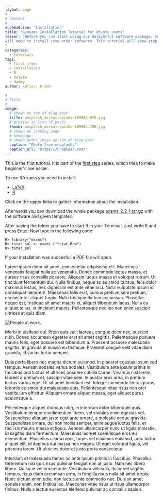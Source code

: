 ```yaml
---
layout: page
#
# Content
#
subheadline: "Installation"
title: "R/exams Installation Tutorial for Ubuntu users"
teaser: "Before you can start using our delightful software package, you
will need to install some other software. This tutorial will show step-by-step how to get started.
"
categories:
  - tutorials
tags:
  - first steps
  - installation
  - R
  - delete
  - dummy
author: keller, krimm

#
# Style
#
image:
  # shown on top of blog post
  title: unsplash_markus-spiske-109588.970.jpg
  # preview in list of posts
  thumb: unsplash_markus-spiske-109588.150.jpg
  # shown on landing page
  # homepage:
  # shown under image on top of blog post
  caption: "Photo from unsplash."
  caption_url: "https://unsplash.com/"
---
```


This is the first tutorial. It is part of the [first step][series]
series, which tries to make beginner's live easier.

[series]: /blog/by-tag/first-steps

To use R/exams you need to install:

- [LaTeX](https://wiki.ubuntuusers.de/LaTeX/#Installation)
- [R](https://cran.r-project.org)

Click on the upper links to gather information about the installation.

Afterwards you can download the whole package [exams_2.2-1.tar.gz](https://cran.r-project.org/src/contrib/exams_2.2-1.tar.gz) with the software and given templates.

After saving the folder you have to start R in your Terminal. Just write R and press Enter. Now type in the following code:

```
R> library("exams")
R> tstat_sol <- exams ("tstat.Rnw")
R> tstat_sol
```

If your installation was succesfull a PDF file will open.





Lorem ipsum dolor sit amet, consectetur adipiscing elit. Maecenas
venenatis feugiat nulla ac venenatis. Donec commodo lectus massa, et
cursus risus convallis posuere. Aliquam luctus massa ut volutpat rutrum.
Ut tincidunt fermentum dui. Nulla finibus, neque ac euismod cursus,
felis dolor maximus lectus, nec dignissim est ante vitae orci. Nulla
vulputate ipsum id consequat hendrerit. Maecenas felis erat, cursus
pretium sem pretium, consectetur aliquet turpis. Nulla tristique dictum
accumsan. Phasellus neque est, tristique sit amet mauris et, aliquet
bibendum lacus. Nulla eu aliquet tellus, in tincidunt mauris.
Pellentesque nec leo non enim suscipit ultrices at quis diam.

![People at work.](/images/unsplash_helloquence-61189.970.jpg)

Morbi in eleifend dui. Proin quis velit laoreet, congue dolor nec,
suscipit nibh. Donec accumsan egestas erat sit amet sagittis.
Pellentesque posuere mauris felis, eget posuere est bibendum a. Praesent
posuere malesuada sagittis. In gravida at massa eu tristique. Praesent
congue velit vitae diam gravida, id varius tortor semper.

Duis porta libero nec magna dictum euismod. In placerat egestas ipsum
sed tempus. Aenean sodales varius sodales. Vestibulum ante ipsum primis
in faucibus orci luctus et ultrices posuere cubilia Curae; Vivamus nisl
lorem, laoreet a pretium et, suscipit vitae sem. In auctor eros urna, in
pretium lectus varius eget. Ut sit amet tincidunt est. Integer commodo
lectus purus, lobortis euismod dui malesuada quis. Pellentesque vitae
risus non orci vestibulum efficitur. Aliquam ornare aliquet massa, eget
aliquet purus scelerisque a.

Pellentesque aliquet rhoncus nibh, in interdum dolor bibendum quis.
Vestibulum tempor condimentum libero, vel sodales enim egestas vel.
Suspendisse aliquam justo eget ante ornare, a molestie neque gravida.
Suspendisse ornare, dui non mollis semper, enim augue luctus felis, et
facilisis mauris massa et ligula. Aenean ullamcorper nunc ut ligula
molestie, id sagittis diam fermentum. Maecenas laoreet scelerisque eros
eu elementum. Phasellus ullamcorper, turpis vel maximus euismod, arcu
tortor aliquet elit, id dapibus dui massa nec magna. Ut eget volutpat
ligula, vel pharetra lorem. Ut ultricies dolor et justo porta
consectetur.

Interdum et malesuada fames ac ante ipsum primis in faucibus. Phasellus
fermentum nisi quis risus pulvinar feugiat non at justo. Nam nec libero
libero. Quisque vel ornare ante. Vestibulum vehicula, dolor vel sagittis
tempus, risus diam accumsan urna, in fringilla risus nulla sit amet
turpis. Nunc dictum enim odio, non luctus ante commodo nec. Duis sit
amet sodales enim, non finibus leo. Maecenas vitae risus ut risus
ullamcorper finibus. Nulla a lectus eu lectus eleifend pulvinar ac
convallis sapien.
